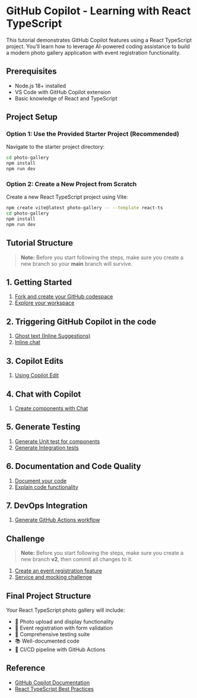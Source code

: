 # GitHub Copilot - Learning with React TypeScript

This tutorial demonstrates GitHub Copilot features using a React TypeScript project. You'll learn how to leverage AI-powered coding assistance to build a modern photo gallery application with event registration functionality.

## Prerequisites

- Node.js 18+ installed
- VS Code with GitHub Copilot extension
- Basic knowledge of React and TypeScript

## Project Setup

### Option 1: Use the Provided Starter Project (Recommended)

Navigate to the starter project directory:
```bash
cd photo-gallery
npm install
npm run dev
```

### Option 2: Create a New Project from Scratch

Create a new React TypeScript project using Vite:
```bash
npm create vite@latest photo-gallery -- --template react-ts
cd photo-gallery
npm install
npm run dev
```

## Tutorial Structure

> **Note:** Before you start following the steps, make sure you create a new branch so your **main** branch will survive.

## 1. Getting Started

1. [Fork and create your GitHub codespace](./github-copilot-contents/activate-codespace.md)
2. [Explore your workspace](./github-copilot-contents/explore-workspace.md)

## 2. Triggering GitHub Copilot in the code

1. [Ghost text (Inline Suggestions)](github-copilot-contents/inline-suggestion.md)
2. [Inline chat](github-copilot-contents/inline-chat.md)

## 3. Copilot Edits 

1. [Using Copilot Edit](github-copilot-contents/copilot-edit-1.md)

## 4. Chat with Copilot

1. [Create components with Chat](github-copilot-contents/chat-with-copilot.md)

## 5. Generate Testing 

1. [Generate Unit test for components](github-copilot-contents/generate-unit-test.md)
2. [Generate Integration tests](github-copilot-contents/generate-integration-test.md)

## 6. Documentation and Code Quality

1. [Document your code](github-copilot-contents/documenting-your-code.md)
2. [Explain code functionality](github-copilot-contents/explain-code.md)

## 7. DevOps Integration

1. [Generate GitHub Actions workflow](github-copilot-contents/generate-github-action.md)

## Challenge 

> **Note:** Before you start following the steps, make sure you create a new branch **v2**, then commit all changes to it.

1. [Create an event registration feature](github-copilot-contents/event-registration.md)
2. [Service and mocking challenge](github-copilot-contents/challenge-service-and-mocking.md)

## Final Project Structure

Your React TypeScript photo gallery will include:
- 📸 Photo upload and display functionality
- 🎯 Event registration with form validation
- 🧪 Comprehensive testing suite
- 📚 Well-documented code
- 🚀 CI/CD pipeline with GitHub Actions

## Reference 

- [GitHub Copilot Documentation](https://docs.github.com/en/copilot)
- [React TypeScript Best Practices](https://react-typescript-cheatsheet.netlify.app/)
